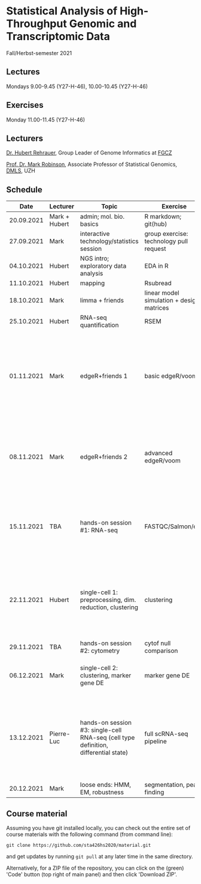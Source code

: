 # Statistical Analysis of High-Throughput Genomic and Transcriptomic Data
Fall/Herbst-semester 2021

## Lectures
Mondays 9.00-9.45 (Y27-H-46), 10.00-10.45 (Y27-H-46)

## Exercises
Monday 11.00-11.45 (Y27-H-46)

## Lecturers

[Dr. Hubert Rehrauer](http://www.fgcz.ch/the-center/people/rehrauer.html), Group Leader of Genome Informatics at [FGCZ](http://www.fgcz.ch/)  

[Prof. Dr. Mark Robinson](https://robinsonlabuzh.github.io/), Associate Professor of Statistical Genomics, [DMLS](https://www.mls.uzh.ch/en.html), UZH  

## Schedule

| Date  | Lecturer | Topic | Exercise | JC1 | JC2 |
| --- | --- | --- | --- | --- | --- |
| 20.09.2021  | Mark + Hubert  | admin; mol. bio. basics | R markdown; git(hub) | | |
| 27.09.2021  | Mark | interactive technology/statistics session  | group exercise: technology pull request | | |
| 04.10.2021  | Hubert | NGS intro; exploratory data analysis | EDA in R | | |
| 11.10.2021  | Hubert | mapping  | Rsubread | | |
| 18.10.2021  | Mark | limma + friends | linear model simulation + design matrices | | |
| 25.10.2021  | Hubert | RNA-seq quantification | RSEM  | X | X |
| 01.11.2021  | Mark | edgeR+friends 1 | basic edgeR/voom | [OUTRIDER: A Statistical Method for Detecting Aberrantly Expressed Genes in RNA Sequencing Data](https://www.cell.com/ajhg/fulltext/S0002-9297(18)30401-4) (BT, KN)  | [Powerful and robust non-parametric association testing for microbiome data via a zero-inflated quantile approach (ZINQ)](https://microbiomejournal.biomedcentral.com/articles/10.1186/s40168-021-01129-3) (RM, DS) |
| 08.11.2021  | Mark | edgeR+friends 2 | advanced edgeR/voom| [ZeitZeiger: supervised learning for high-dimensional data from an oscillatory system](https://dx.doi.org/10.1093%2Fnar%2Fgkw030) (TB, OF) |[SnapHiC:a computational pipeline to identify chromatin loops from single-cell Hi-C data](https://www.nature.com/articles/s41592-021-01231-2) (JS NH) |
| 15.11.2021  | TBA | hands-on session #1: RNA-seq  | FASTQC/Salmon/etc. | [Differential abundance testing on single-cell data using k-nearest neighbor graphs](https://www.nature.com/articles/s41587-021-01033-z) (VW, JL) | X |
| 22.11.2021  | Hubert | single-cell 1: preprocessing, dim. reduction, clustering | clustering | [title](link) (HJ,SK) | [A variable selection approach for highly correlated predictors in high-dimensional genomic data](https://academic.oup.com/bioinformatics/article/37/16/2238/6146520?login=true) (SV,PN) |
| 29.11.2021  | TBA | hands-on session #2: cytometry  | cytof null comparison | X | X |
| 06.12.2021  | Mark | single-cell 2: clustering, marker gene DE  | marker gene DE | [Causal inference in genetic trio studies](https://www.pnas.org/content/117/39/24117) (CG, DC) | X |
| 13.12.2021  | Pierre-Luc | hands-on session #3: single-cell RNA-seq (cell type definition, differential state)  | full scRNA-seq pipeline | [CellPhoneDB: inferring cell–cell communication from combined expression of multi-subunit ligand–receptor complexes](https://www.nature.com/articles/s41596-020-0292-x) (KC, SG) | X |
| 20.12.2021  | Mark | loose ends: HMM, EM, robustness   | segmentation, peak finding | X | X |
 

## Course material

Assuming you have git installed locally, you can check out the entire set of course materials with the following command (from command line):
```
git clone https://github.com/sta426hs2020/material.git
```  
and get updates by running `git pull` at any later time in the same directory.

Alternatively, for a ZIP file of the repository, you can click on the (green) 'Code' button (top right of main panel) and then click 'Download ZIP'.

